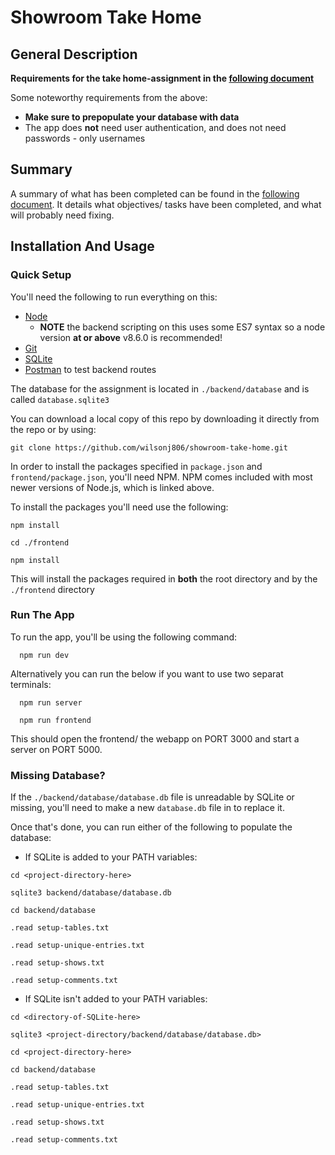 # Showroom Take Home

## General Description

**Requirements for the take home-assignment in the [following document](./REQUIREMENTS.md)**

Some noteworthy requirements from the above:
- **Make sure to prepopulate your database with data**
- The app does **not** need user authentication, and does not need passwords - only usernames

## Summary

A summary of what has been completed can be found in the [following document](./SUMMARY.md). It details what objectives/ tasks have been completed, and what will probably need fixing.

## Installation And Usage

### Quick Setup

You'll need the following to run everything on this:
- [Node](https://nodejs.org/en/)
  - **NOTE** the backend scripting on this uses some ES7 syntax so a node version **at or above** v8.6.0 is recommended!
- [Git](https://git-scm.com/)
- [SQLite](https://www.sqlite.org/download.html)
- [Postman](https://www.getpostman.com/) to test backend routes

The database for the assignment is located in `./backend/database` and is called `database.sqlite3`

You can download a local copy of this repo by downloading it directly from the repo or by using:
  ```
  git clone https://github.com/wilsonj806/showroom-take-home.git
  ```

In order to install the packages specified in `package.json` and `frontend/package.json`, you'll need NPM. NPM comes included with most newer versions of Node.js, which is linked above.

To install the packages you'll need use the following:
  ```
  npm install

  cd ./frontend

  npm install
  ```
This will install the packages required in **both** the root directory and by the `./frontend` directory

### Run The App

To run the app, you'll be using the following command:
```
  npm run dev
```
Alternatively you can run the below if you want to use two separat terminals:
```
  npm run server

  npm run frontend
```

This should open the frontend/ the webapp on PORT 3000 and start a server on PORT 5000.

### Missing Database?

If the `./backend/database/database.db` file is unreadable by SQLite or missing, you'll need to make a new `database.db` file in to replace it.

Once that's done, you can run either of the following to populate the database:
- If SQLite is added to your PATH variables:
```
cd <project-directory-here>

sqlite3 backend/database/database.db

cd backend/database

.read setup-tables.txt

.read setup-unique-entries.txt

.read setup-shows.txt

.read setup-comments.txt
```
- If SQLite isn't added to your PATH variables:
```
cd <directory-of-SQLite-here>

sqlite3 <project-directory/backend/database/database.db>

cd <project-directory-here>

cd backend/database

.read setup-tables.txt

.read setup-unique-entries.txt

.read setup-shows.txt

.read setup-comments.txt
```
